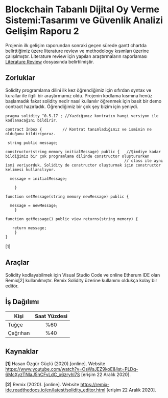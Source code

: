 # Blockchain Tabanlı Dijital Oy Verme Sistemi:Tasarımı ve Güvenlik Analizi Gelişim Raporu 2

Projenin ilk gelişim raporundan sonraki geçen sürede gantt chartda belirttiğimiz üzere literature review ve methodology kısımları üzerine çalışılmıştır.
Literature review için yapılan araştırmaların raporlaması [Literature Review](https://github.com/kilicarslantugce/electronic_voting_system/blob/main/literatureReview.md) dosyasında belirtilmiştir.


## Zorluklar

Solidity programlama dilini ilk kez öğrendiğimiz için sıfırdan syntax ve kurallar ile ilgili bir araştırmamız oldu.
Projenin kodlama kısmına henüz başlamadık fakat solidity nedir nasıl kullanılır öğrenmek için basit bir demo contract hazırladık.
Öğrendiğimiz bir çok şey bizim için yeniydi.


```solidity
pragma solidity ^0.5.17 ; //Yazdığımız kontratın hangi versiyon ile kodlanacağını bildirir.

contract Inbox {         // Kontrat tanımladığımız ve isminin ne olduğunu bildiriyoruz.
    
 string public message;
 
constructor(string memory initialMessage) public {   //Şimdiye kadar bildiğimiz bir çok programlama dilinde constructor oluştururken
                                                    // class ile aynı ismi veriyorduk. Solidity de constructor oluşturmak için constructor kelimesi kullanılıyor.
       
  message = initialMessage;
        
    }
    
function setMessage(string memory newMessage) public {  
        
  message = newMessage;
    }
    
function getMessage() public view returns(string memory) {
        
   return message;
    }
}

```
[1]
## Araçlar

Solidity kodlayabilmek için Visual Studio Code ve online Etherum IDE olan Remix[2] kullanılmıştır. Remix Solidity üzerine kullanımı oldukça kolay bir editör.

## İş Dağılımı

| Kişi        | Saat Yüzdesi    |
| ------------- |:-------------:|
|Tuğçe       | %60           |
|Çağrıhan       | %40           |

## Kaynaklar

**[1]** Hasan Özgür Güçlü (2020).[online]. Website https://www.youtube.com/watch?v=OsWsJEZ9koE&list=PLDq-6McXyzTNlaJ5hCFvLdC_x6zryhl7S [erişim 22 Aralık 2020]. 

**[2]** Remix (2020). [online]. Website https://remix-ide.readthedocs.io/en/latest/solidity_editor.html [erişim 22 Aralık 2020]. 

